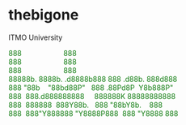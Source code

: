 <h1>thebigone</h1>
ITMO University<br>

<p style="color: #107C10;">
888&nbsp; &nbsp; &nbsp; &nbsp; &nbsp; &nbsp; &nbsp; &nbsp; &nbsp; &nbsp; &nbsp;888<br>
888&nbsp; &nbsp; &nbsp; &nbsp; &nbsp; &nbsp; &nbsp; &nbsp; &nbsp; &nbsp; &nbsp;888<br>
888&nbsp; &nbsp; &nbsp; &nbsp; &nbsp; &nbsp; &nbsp; &nbsp; &nbsp; &nbsp; &nbsp;888<br>
88888b.  8888b.  .d8888b888  888 .d88b. 888d888 <br>
888&nbsp;"88b&nbsp; &nbsp; "88bd88P"&nbsp; &nbsp;888&nbsp;.88Pd8P&nbsp; Y8b888P"<br>
888&nbsp; 888.d888888888&nbsp; &nbsp; &nbsp;888888K&nbsp;88888888888<br>
888&nbsp; 888888&nbsp; 888Y88b.&nbsp; &nbsp;888&nbsp;"88bY8b.&nbsp; &nbsp; 888<br>
888&nbsp; 888"Y888888&nbsp;"Y8888P888&nbsp; 888&nbsp;"Y8888&nbsp;888<br>
</p>
